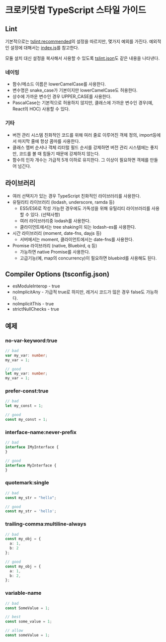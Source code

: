 # 크로키닷컴 TypeScript 스타일 가이드

## Lint

기본적으로는 [tslint:recommended](https://github.com/palantir/tslint/blob/master/src/configs/recommended.ts)의
설정을 따르지만, 몇가지 예외를 가진다.
예외적인 설정에 대해서는 [index.js](index.js)를 참고한다.

모듈 설치 대신 설정을 복사해서 사용할 수 있도록 [tslint.json](tslint.json)도 같은 내용을 나타낸다.

### 네이밍

* 함수/메소드 이름은 lowerCamelCase를 사용한다.
* 변수명은 snake_case가 기본이지만 lowerCamelCase도 허용한다.
* 상수에 가까운 변수인 경우 UPPER_CASE를 사용한다.
* PascalCase는 기본적으로 허용하지 않지만, 클래스에 가까운 변수인 경우(예, React의 HOC) 사용할 수 있다.

### 기타

* 버전 관리 시스템 친화적인 코드를 위해 여러 줄로 이루어진 객체 정의, import등에서 마지막 줄에 항상 콤마를 사용한다.
* 클래스 멤버 순서나 객체 리터럴 필드 순서를 강제하면 버전 관리 시스템에는 좋지만, 코드를 볼 때 힘들기 때문에 강제하지 않는다.
* 함수의 인자 개수는 가급적 5개 이하로 유지한다. 그 이상이 필요하면 객체를 만들어 넘긴다.

## 라이브러리

* 여러 선택지가 있는 경우 TypeScript 친화적인 라이브러리를 사용한다.
* 유틸리티 라이브러리 (lodash, underscore, ramda 등)
  * ES5/ES6로 작성 가능한 경우에도 가독성을 위해 유틸리티 라이브러리를 사용할 수 있다. (선택사항)
  * 여러 라이브러리중 lodash를 사용한다.
  * 클라이언트에서는 tree shaking이 되는 lodash-es를 사용한다.
* 시간 라이브러리 (moment, date-fns, dayjs 등)
  * 서버에서는 moment, 클라이언트에서는 date-fns를 사용한다.
* Promise 라이브러리 (native, Bluebird, q 등)
  * 가능하면 native Promise를 사용한다.
  * 고급기능(예, map의 concurrency)이 필요하면 bluebird를 사용해도 된다.

## Compiler Options (tsconfig.json)

* esModuleInterop - true
* noImplicitAny - 가급적 true로 하지만, 레거시 코드가 많은 경우 false도 가능하다.
* noImplicitThis - true
* strictNullChecks - true

## 예제

### no-var-keyword:true
```typescript
// bad
var my_var: number;
my_var = 1;

// good
let my_var: number;
my_var = 1;
```

### prefer-const:true
```typescript
// bad
let my_const = 1;

// good
const my_const = 1;
```

### interface-name:never-prefix
```typescript
// bad
interface IMyInterface {
}

// good
interface MyInterface {
}
```

### quotemark:single
```typescript
// bad
const my_str = "hello";

// good
const my_str = 'hello';
```

### trailing-comma:multiline-always
```typescript
// bad
const my_obj = {
  a: 1,
  b: 2
};

// good
const my_obj = {
  a: 1,
  b: 2,
};
```

### variable-name
```typescript
// bad
const SomeValue = 1;

// best
const some_value = 1;

// allow
const someValue = 1;
```
